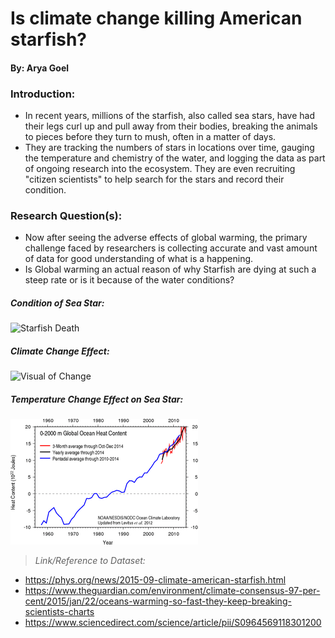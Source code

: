 # **Is climate change killing American starfish?**
#### By: Arya Goel
### Introduction:

* In recent years, millions of the starfish, also called sea stars, have had
their legs curl up and pull away from their bodies, breaking the animals to
pieces before they turn to mush, often in a matter of days.
* They are tracking the numbers of stars in locations over time, gauging the
temperature and chemistry of the water, and logging the data as part of ongoing
research into the ecosystem. They are even recruiting "citizen scientists" to
help search for the stars and record their condition.

### Research Question(s):
* Now after seeing the adverse effects of global warming, the primary challenge
faced by researchers is collecting accurate and vast amount of data for good
understanding of what is a happening.
* Is Global warming an actual reason of why Starfish are dying at such a steep
rate or is it because of the water conditions?

##### Condition of Sea Star:
![Starfish Death](images/StarfishDeath.png)
##### Climate Change Effect:
![Visual of Change](images/ClimateChangeEffect.png)
##### Temperature Change Effect on Sea Star:
![Graph Showing Steep Rise in Temparture over the years](images/TempEffectOnStarfish.png)

> _Link/Reference to Dataset:_
* https://phys.org/news/2015-09-climate-american-starfish.html
* https://www.theguardian.com/environment/climate-consensus-97-per-cent/2015/jan/22/oceans-warming-so-fast-they-keep-breaking-scientists-charts
* https://www.sciencedirect.com/science/article/pii/S0964569118301200
